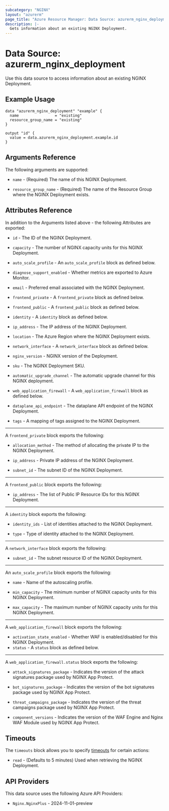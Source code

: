 ```yaml
---
subcategory: "NGINX"
layout: "azurerm"
page_title: "Azure Resource Manager: Data Source: azurerm_nginx_deployment"
description: |-
  Gets information about an existing NGINX Deployment.
---
```


# Data Source: azurerm_nginx_deployment

Use this data source to access information about an existing NGINX Deployment.

## Example Usage

```hcl
data "azurerm_nginx_deployment" "example" {
  name                = "existing"
  resource_group_name = "existing"
}

output "id" {
  value = data.azurerm_nginx_deployment.example.id
}
```

## Arguments Reference

The following arguments are supported:

* `name` - (Required) The name of this NGINX Deployment.

* `resource_group_name` - (Required) The name of the Resource Group where the NGINX Deployment exists.

## Attributes Reference

In addition to the Arguments listed above - the following Attributes are exported:

* `id` - The ID of the NGINX Deployment.

* `capacity` - The number of NGINX capacity units for this NGINX Deployment.

* `auto_scale_profile` - An `auto_scale_profile` block as defined below.

* `diagnose_support_enabled` - Whether metrics are exported to Azure Monitor.

* `email` - Preferred email associated with the NGINX Deployment.

* `frontend_private` - A `frontend_private` block as defined below.

* `frontend_public` - A `frontend_public` block as defined below.

* `identity` - A `identity` block as defined below.

* `ip_address` - The IP address of the NGINX Deployment.

* `location` - The Azure Region where the NGINX Deployment exists.

* `network_interface` - A `network_interface` block as defined below.

* `nginx_version` - NGINX version of the Deployment.

* `sku` - The NGINX Deployment SKU.

* `automatic_upgrade_channel` - The automatic upgrade channel for this NGINX deployment.

* `web_application_firewall` - A `web_application_firewall` block as defined below.

* `dataplane_api_endpoint` - The dataplane API endpoint of the NGINX Deployment.

* `tags` - A mapping of tags assigned to the NGINX Deployment.

---

A `frontend_private` block exports the following:

* `allocation_method` - The method of allocating the private IP to the NGINX Deployment.

* `ip_address` - Private IP address of the NGINX Deployment.

* `subnet_id` - The subnet ID of the NGINX Deployment.

---

A `frontend_public` block exports the following:

* `ip_address` - The list of Public IP Resource IDs for this NGINX Deployment.

---

A `identity` block exports the following:

* `identity_ids` - List of identities attached to the NGINX Deployment.

* `type` - Type of identity attached to the NGINX Deployment.

---

A `network_interface` block exports the following:

* `subnet_id` - The subnet resource ID of the NGINX Deployment.

---

An `auto_scale_profile` block exports the following:

* `name` - Name of the autoscaling profile.

* `min_capacity` - The minimum number of NGINX capacity units for this NGINX Deployment.

* `max_capacity` - The maximum number of NGINX capacity units for this NGINX Deployment.

---

A `web_application_firewall` block exports the following:

* `activation_state_enabled` - Whether WAF is enabled/disabled for this NGINX Deployment.
* `status` - A `status` block as defined below.

---

A `web_application_firewall.status` block exports the following:

* `attack_signatures_package` - Indicates the version of the attack signatures package used by NGINX App Protect.

* `bot_signatures_package` - Indicates the version of the bot signatures package used by NGINX App Protect.

* `threat_campaigns_package` - Indicates the version of the threat campaigns package used by NGINX App Protect.

* `component_versions` - Indicates the version of the WAF Engine and Nginx WAF Module used by NGINX App Protect.


## Timeouts

The `timeouts` block allows you to specify [timeouts](https://www.terraform.io/language/resources/syntax#operation-timeouts) for certain actions:

* `read` - (Defaults to 5 minutes) Used when retrieving the NGINX Deployment.

## API Providers
<!-- This section is generated, changes will be overwritten -->
This data source uses the following Azure API Providers:

* `Nginx.NginxPlus` - 2024-11-01-preview
